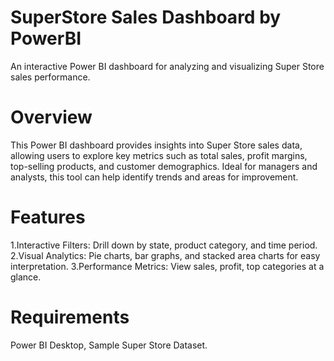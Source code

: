 # SuperStore Sales Dashboard by PowerBI
An interactive Power BI dashboard for analyzing and visualizing Super Store sales performance.

# Overview
This Power BI dashboard provides insights into Super Store sales data, allowing users to explore key metrics such as total sales, profit margins, top-selling products, and customer demographics. Ideal for managers and analysts, this tool can help identify trends and areas for improvement.

# Features
1.Interactive Filters: Drill down by state, product category, and time period.
2.Visual Analytics: Pie charts, bar graphs, and stacked area charts for easy interpretation.
3.Performance Metrics: View sales, profit, top categories at a glance.

# Requirements
Power BI Desktop, Sample Super Store Dataset.
